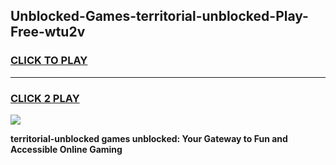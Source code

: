 
## Unblocked-Games-territorial-unblocked-Play-Free-wtu2v
<h3>
<a href="https://premium76.site?title=territorial-unblocked&ref=23A">CLICK TO PLAY</a></h3>
<hr>

<h3>
<a href="https://premium76.site?title=territorial-unblocked&ref=23A">CLICK 2 PLAY</a>
  
</h3>

<a href="https://premium76.site?title=territorial-unblocked&ref=23A"><img src="https://clearcache.store/games.png"></a>


**territorial-unblocked games unblocked: Your Gateway to Fun and Accessible Online Gaming**
